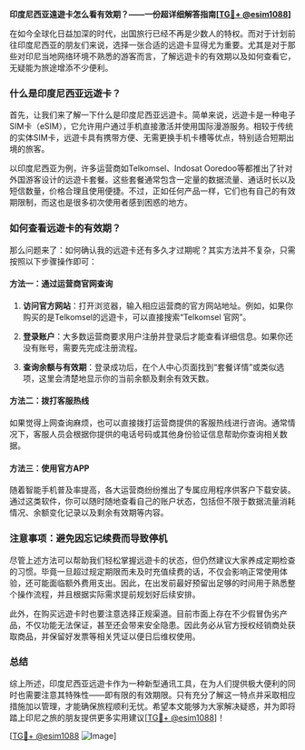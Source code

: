 **印度尼西亚遠遊卡怎么看有效期？——一份超详细解答指南[[TG💪+ @esim1088](https://t.me/s/esim1088)]**

在如今全球化日益加深的时代，出国旅行已经不再是少数人的特权。而对于计划前往印度尼西亚的朋友们来说，选择一张合适的远遊卡显得尤为重要。尤其是对于那些对印尼当地网络环境不熟悉的游客而言，了解远遊卡的有效期以及如何查看它，无疑能为旅途增添不少便利。

### 什么是印度尼西亚远遊卡？

首先，让我们来了解一下什么是印度尼西亚远遊卡。简单来说，远遊卡是一种电子SIM卡（eSIM），它允许用户通过手机直接激活并使用国际漫游服务。相较于传统的实体SIM卡，远遊卡具有携带方便、无需更换手机卡槽等优点，特别适合短期出境的旅客。

以印度尼西亚为例，许多运营商如Telkomsel、Indosat Ooredoo等都推出了针对外国游客设计的远遊卡套餐。这些套餐通常包含一定量的数据流量、通话时长以及短信数量，价格合理且使用便捷。不过，正如任何产品一样，它们也有自己的有效期限制，而这也是很多初次使用者感到困惑的地方。

### 如何查看远遊卡的有效期？

那么问题来了：如何确认我的远遊卡还有多久才过期呢？其实方法并不复杂，只需按照以下步骤操作即可：

#### 方法一：通过运营商官网查询

1. **访问官方网站**：打开浏览器，输入相应运营商的官方网站地址。例如，如果你购买的是Telkomsel的远遊卡，可以直接搜索“Telkomsel 官网”。
   
2. **登录账户**：大多数运营商要求用户注册并登录后才能查看详细信息。如果你还没有账号，需要先完成注册流程。

3. **查询余额与有效期**：登录成功后，在个人中心页面找到“套餐详情”或类似选项，这里会清楚地显示你的当前余额及剩余有效天数。

#### 方法二：拨打客服热线

如果觉得上网查询麻烦，也可以直接拨打运营商提供的客服热线进行咨询。通常情况下，客服人员会根据你提供的电话号码或其他身份验证信息帮助你查询相关数据。

#### 方法三：使用官方APP

随着智能手机普及率提高，各大运营商纷纷推出了专属应用程序供客户下载安装。通过这类软件，你可以随时随地查看自己的账户状态，包括但不限于数据流量消耗情况、余额变化记录以及剩余有效期等内容。

### 注意事项：避免因忘记续费而导致停机

尽管上述方法可以帮助我们轻松掌握远遊卡的状态，但仍然建议大家养成定期检查的习惯。毕竟一旦超过规定期限而未及时充值续费的话，不仅会影响正常使用体验，还可能面临额外费用支出。因此，在出发前最好预留出足够的时间用于熟悉整个操作流程，并且根据实际需求提前规划好后续安排。

此外，在购买远遊卡时也要注意选择正规渠道。目前市面上存在不少假冒伪劣产品，不仅功能无法保证，甚至还会带来安全隐患。因此务必从官方授权经销商处获取商品，并保留好发票等相关凭证以便日后维权使用。

### 总结

综上所述，印度尼西亚远遊卡作为一种新型通讯工具，在为人们提供极大便利的同时也需要注意其特殊性——即有限的有效期限。只有充分了解这一特点并采取相应措施加以管理，才能确保旅程顺利无忧。希望本文能够为大家解决疑惑，并为即将踏上印尼之旅的朋友提供更多实用建议[[TG💪+ @esim1088](https://t.me/s/esim1088)]！

[[TG💪+ @esim1088](https://t.me/s/esim1088) ![Image](https://i.postimg.cc/4NQfJmqS/Snipaste-2025-05-13-00-14-12.png)]